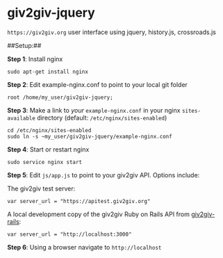 giv2giv-jquery
==============

`https://giv2giv.org` user interface using jquery, history.js, crossroads.js

##Setup:##

**Step 1**: Install nginx

	sudo apt-get install nginx

**Step 2**: Edit example-nginx.conf to point to your local git folder

	root /home/my_user/giv2giv-jquery;

**Step 3**: Make a link to *your* `example-nginx.conf` in your nginx `sites-available` directory (default: `/etc/nginx/sites-enabled`)

	cd /etc/nginx/sites-enabled
	sudo ln -s ~my_user/giv2giv-jquery/example-nginx.conf

**Step 4**: Start or restart nginx

	sudo service nginx start

**Step 5**: Edit `js/app.js` to point to your giv2giv API. Options include:

The giv2giv test server:

	var server_url = "https://apitest.giv2giv.org"

A local development copy of the giv2giv Ruby on Rails API from [giv2giv-rails](https://github.com/giv2giv/giv2giv-rails):

	var server_url = "http://localhost:3000"

**Step 6**: Using a browser navigate to `http://localhost`
